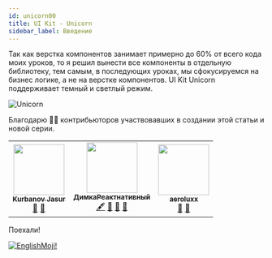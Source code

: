 ```yaml
---
id: unicorn00
title: UI Kit - Unicorn
sidebar_label: Введение
---
```


Так как верстка компонентов занимает примерно до 60% от всего кода моих уроков, то я решил вынести все компоненты в отдельную библиотеку, тем самым, в последующих уроках, мы сфокусируемся на бизнес логике, а не на верстке компонентов.
UI Kit Unicorn поддерживает темный и светлый режим.

![Unicorn](/img/uikit/reactNativeUnicornUIKit.png)

Благодарю 🙏🏻 контрибьюторов участвовавших в создании этой статьи и новой серии.

<!-- ALL-CONTRIBUTORS-LIST:START - Do not remove or modify this section -->
<!-- prettier-ignore-start -->
<!-- markdownlint-disable -->
<table>
  <tr>
    <td align="center"><a href="https://github.com/kurbanovjasur"><img src="https://avatars1.githubusercontent.com/u/41279178?v=4" width="100px;" alt=""/><br /><sub><b>Kurbanov Jasur</b></sub></a><br /><a href="#design-kurbanovjasur" title="Design">🎨</a> <a href="#maintenance-kurbanovjasur" title="Maintenance">🚧</a></td>
    <td align="center"><a href="https://medium.com/react-native-init"><img src="https://avatars0.githubusercontent.com/u/6774813?v=4" width="100px;" alt=""/><br /><sub><b>ДимкаРеактнативный</b></sub></a><br /><a href="#content-gHashTag" title="Content">🖋</a> <a href="https://github.com/react-native-village/react-native-unicorn/commits?author=gHashTag" title="Documentation">  </a> <a href="#design-gHashTag" title="Design">🎨</a> <a href="#ideas-gHashTag" title="Ideas, Planning, & Feedback">🤔</a> <a href="#maintenance-gHashTag" title="Maintenance">🚧</a></td>
    <td align="center"><a href="https://github.com/aeroluxx"><img src="https://avatars0.githubusercontent.com/u/38083916?v=4" width="100px;" alt=""/><br /><sub><b>aeroluxx</b></sub></a><br /><a href="#maintenance-aeroluxx" title="Maintenance">🚧</a> <a href="#design-aeroluxx" title="Design">🎨</a></td>
  </tr>
</table>

<!-- markdownlint-enable -->
<!-- prettier-ignore-end -->

<!-- ALL-CONTRIBUTORS-LIST:END -->

Поехали!

[![EnglishMoji!](/img/logo/englishmoji.png)](https://link-to.app/xvh7Ush9kl)
